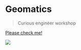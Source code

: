 # Geomatics
>  Curious engineer workshop

[Please check me!](https://medemir.github.io/Comparison_annually/bijgebouw%202021.html)

![](https://github.com/medemir/Geomatics/blob/main/lib/comparison.png?raw=true)



